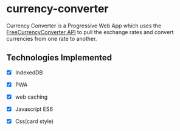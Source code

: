 # currency-converter

Currency Converter is a Progressive Web App which uses the [FreeCurrencyConverter API](https://free.currencyconverterapi.com/) to pull the exchange rates and convert currencies from one rate to another.

## Technologies Implemented
- [x] IndexedDB
- [x] PWA
- [x] web caching
- [x] Javascript ES6
- [x] Css(card style)

